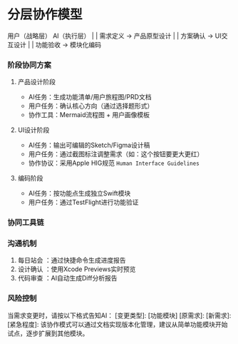 # 分层协作模型

用户（战略层）        AI（执行层）
    |                   |
需求定义 → 产品原型设计
    |                   |
方案确认 → UI交互设计
    |                   |
功能验收 → 模块化编码

### 阶段协同方案
1. 产品设计阶段
   
   - AI任务：生成功能清单/用户旅程图/PRD文档
   - 用户任务：确认核心方向（通过选择题形式）
   - 协作工具：Mermaid流程图 + 用户画像模板
2. UI设计阶段
   
   - AI任务：输出可编辑的Sketch/Figma设计稿
   - 用户任务：通过截图标注调整需求（如：这个按钮要更大更红）
   - 协作协议：采用Apple HIG规范 `Human Interface Guidelines`
3. 编码阶段
   
   - AI任务：按功能点生成独立Swift模块
   - 用户任务：通过TestFlight进行功能验证

### 协同工具链


### 沟通机制
1. 每日站会 ：通过快捷命令生成进度报告
2. 设计确认 ：使用Xcode Previews实时预览
3. 代码审查 ：AI自动生成Diff分析报告

### 风险控制
当需求变更时，请按以下格式告知AI：
[变更类型]: [功能模块]
[原需求]: 
[新需求]:
[紧急程度]: 
该协作模式可以通过文档实现版本化管理，建议从简单功能模块开始试点，逐步扩展到其他模块。